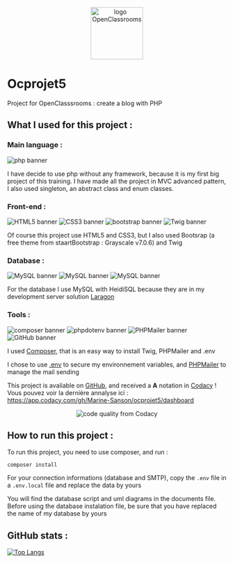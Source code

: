 <div align="center">
    <img src="https://upload.wikimedia.org/wikipedia/fr/0/0d/Logo_OpenClassrooms.png" width="120" height="120" alt="logo OpenClassrooms">
</div>


# Ocprojet5
Project for OpenClasssrooms : create a blog with PHP


## What I used for this project :


### Main language :

<img src="https://img.shields.io/badge/php-8.10.1-%23777BB4?logo=php" alt="php banner">

I have decide to use php without any framework, because it is my first big project of this training.
I have made all the project in MVC advanced pattern, I also used singleton, an abstract class and enum classes.


### Front-end :

<img src="https://img.shields.io/badge/HTML-5-%23E34F26?logo=html5" alt="HTML5 banner"> <img src="https://img.shields.io/badge/CSS-3-%231572B6?logo=css3" alt="CSS3 banner"> <img src="https://img.shields.io/badge/Bootstrap-5.3.1-%237952B3?logo=bootstrap" alt="bootstrap banner"> <img src="https://img.shields.io/badge/Twig-3.0-%23bacf29" alt="Twig banner">

Of course this project use HTML5 and CSS3, but I also used Bootsrap (a free theme from staartBootstrap : Grayscale v7.0.6) and Twig


### Database :

<img src="https://img.shields.io/badge/MySQL-8.0.30-%234479A1?logo=mysql" alt="MySQL banner"> <img src="https://img.shields.io/badge/HeidiSQL-12.1.0-%234479A1?logo=mysql" alt="MySQL banner"> <img src="https://img.shields.io/badge/Laragon-6.0-%230E83CD?logo=laragon" alt="MySQL banner">

For the database I use MySQL with HeidiSQL because they are in my development server solution <a href="https://laragon.org/index.html">Laragon</a>


### Tools :

<img src="https://img.shields.io/badge/Composer-2.4.1-%23885630?logo=composer" alt="composer banner"> <img src="https://img.shields.io/badge/phpdotenv-5.5-%23ECD53F?logo=dotenv" alt="phpdotenv banner"> <img src="https://img.shields.io/badge/PHPMailer-6.8-%23f0c563" alt="PHPMailer banner"> <img src="https://img.shields.io/badge/Tools-GitHub-%23181717?logo=github" alt="GitHub banner">

I used <a href="https://getcomposer.org/">Composer</a>, that is an easy way to install Twig, PHPMailer and .env

I chose to use <a href="https://github.com/vlucas/phpdotenv">.env</a> to secure my environnement variables, and <a href="https://github.com/PHPMailer/PHPMailer">PHPMailer</a> to manage the mail sending 

This project is avaliable on <a href="https://github.com/">GitHub</a>, and received a **A** notation in <a href="https://www.codacy.com/">Codacy</a> ! Vous pouvez voir la dernière annalyse ici : <a href="https://app.codacy.com/gh/Marine-Sanson/ocprojet5/dashboard">https://app.codacy.com/gh/Marine-Sanson/ocprojet5/dashboard</a>

<div align="center">
    <img src="https://img.shields.io/codacy/grade/591cf51d80244641be9c2514f607a6ce" alt="code quality from Codacy">
    <br>
</div>


## How to run this project :

To run this project, you need to use composer, and run :

```
composer install
```

For your connection informations (database and SMTP), copy the ```.env``` file in a ```.env.local``` file and replace the data by yours

You will find the database script and uml diagrams in the documents file. Before using the database instalation file, be sure that you have replaced the name of my database by yours 


## GitHub stats :

[![Top Langs](https://github-readme-stats.vercel.app/api/top-langs/?username=Marine-Sanson&layout=compact)](https://github.com/Marine-Sanson)
